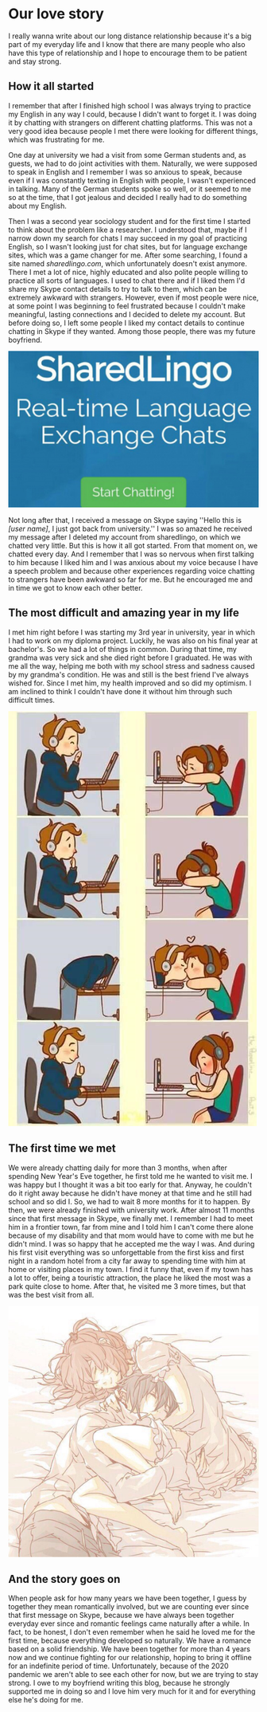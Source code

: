 # Our love story

I really wanna write about our long distance relationship because it's a big part of my everyday life and I know that there are many people who also have this type of relationship and I hope to encourage them to be patient and stay strong.

## How it all started

I remember that after I finished high school I was always trying to practice my English in any way I could, because I didn't want to forget it.
I was doing it by chatting with strangers on different chatting platforms.
This was not a very good idea because people I met there were looking for different things, which was frustrating for me.

One day at university we had a visit from some German students and, as guests, we had to do joint activities with them.
Naturally, we were supposed to speak in English and I remember I was so anxious to speak, because even if I was constantly texting in English with people, I wasn't experienced in talking.
Many of the German students spoke so well, or it seemed to me so at the time, that I got jealous and decided I really had to do something about my English.

Then I was a second year sociology student and for the first time I started to think about the problem like a researcher.
I understood that, maybe if I narrow down my search for chats I may succeed in my goal of practicing English, so I wasn't looking just for chat sites, but for language exchange sites, which was a game changer for me.
After some searching, I found a site named *sharedlingo.com*, which unfortunately doesn't exist anymore.
There I met a lot of nice, highly educated and also polite people willing to practice all sorts of languages.
I used to chat there and if I liked them I'd share my Skype contact details to try to talk to them, which can be extremely awkward with strangers.
However, even if most people were nice, at some point I was beginning to feel frustrated because I couldn't make meaningful, lasting connections and I decided to delete my account.
But before doing so, I left some people I liked my contact details to continue chatting in Skype if they wanted.
Among those people, there was my future boyfriend.

![illustration](../images/illustration_sharedlingo.png)

Not long after that, I received a message on Skype saying ''Hello this is *[user name]*, I just got back from university.'' I was so amazed he received my message after I deleted my account from sharedlingo, on which we chatted very little.
But this is how it all got started.
From that moment on, we chatted every day.
And I remember that I was so nervous when first talking to him because I liked him and I was anxious about my voice because I have a speech problem and because other experiences regarding voice chatting to strangers have been awkward so far for me.
But he encouraged me and in time we got to know each other better.

## The most difficult and amazing year in my life

I met him right before I was starting my 3rd year in university, year in which I had to work on my diploma project.
Luckily, he was also on his final year at bachelor's.
So we had a lot of things in common.
During that time, my grandma was very sick and she died right before I graduated.
He was with me all the way, helping me both with my school stress and sadness caused by my grandma's condition.
He was and still is the best friend I've always wished for.
Since I met him, my health improved and so did my optimism.
I am inclined to think I couldn't have done it without him through such difficult times.

![illustration](../images/illustration_online_love.png)

## The first time we met

We were already chatting daily for more than 3 months, when after spending New Year's Eve together, he first told me he wanted to visit me.
I was happy but I thought it was a bit too early for that.
Anyway, he couldn't do it right away because he didn't have money at that time and he still had school and so did I.
So, we had to wait 8 more months for it to happen.
By then, we were already finished with university work.
After almost 11 months since that first message in Skype, we finally met.
I remember I had to meet him in a frontier town, far from mine and I told him I can't come there alone because of my disability and that mom would have to come with me but he didn't mind.
I was so happy that he accepted me the way I was.
And during his first visit everything was so unforgettable from the first kiss and first night in a random hotel from a city far away to spending time with him at home or visiting places in my town.
I find it funny that, even if my town has a lot to offer, being a touristic attraction, the place he liked the most was a park quite close to home.
After that, he visited me 3 more times, but that was the best visit from all.

![illustration](../images/illustration_hug.png)

## And the story goes on

When people ask for how many years we have been together, I guess by together they mean romantically involved, but we are counting ever since that first message on Skype, because we have always been together everyday ever since and romantic feelings came naturally after a while.
In fact, to be honest, I don't even remember when he said he loved me for the first time, because everything developed so naturally.
We have a romance based on a solid friendship.
We have been together for more than 4 years now and we continue fighting for our relationship, hoping to bring it offline for an indefinite period of time.
Unfortunately, because of the 2020 pandemic we aren't able to see each other for now, but we are trying to stay strong.
I owe to my boyfriend writing this blog, because he strongly supported me in doing so and I love him very much for it and for everything else he's doing for me.

